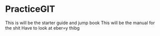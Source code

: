 # PracticeGIT
This is will be the starter guide and jump book
This will be the manual for the shit 
Have to look at eber=y thibg 
